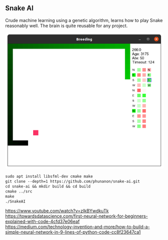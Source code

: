 
## Snake AI

Crude machine learning using a genetic algorithm, learns how to play Snake reasonably well. The brain is quite reusable for any project.

![](Screenshot.png)

    sudo apt install libsfml-dev cmake make
    git clone --depth=1 https://github.com/phunanon/snake-ai.git
    cd snake-ai && mkdir build && cd build
    cmake ../src
    make
    ./SnakeAI

https://www.youtube.com/watch?v=zIkBYwdkuTk  
https://towardsdatascience.com/first-neural-network-for-beginners-explained-with-code-4cfd37e06eaf  
https://medium.com/technology-invention-and-more/how-to-build-a-simple-neural-network-in-9-lines-of-python-code-cc8f23647ca1